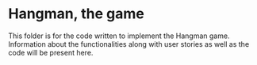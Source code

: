# Hangman, the game

This folder is for the code written to implement the Hangman game. Information about the functionalities along with user stories as well as the code will be present here. 
